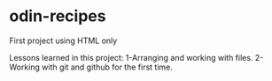 # odin-recipes
First project using HTML only

Lessons learned in this project:
1-Arranging and working with files.
2-Working with git and github for the first time.
